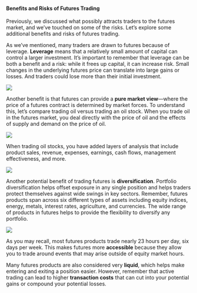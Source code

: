 #### Benefits and Risks of Futures Trading

Previously, we discussed what possibly attracts traders to the futures market, and we’ve touched on some of the risks. Let’s explore some additional benefits and risks of futures trading.

As we’ve mentioned, many traders are drawn to futures because of leverage. **Leverage**  means that a relatively small amount of capital can control a larger investment. It’s important to remember that leverage can be both a benefit and a risk: while it frees up capital, it can increase risk. Small changes in the underlying futures price can translate into large gains or losses. And traders could lose more than their initial investment.

![](https://education.ameritrade.com/content/cms/images/FT_Lesson1_40.1.gif)

Another benefit is that futures can provide a  **pure market view**—where the price of a futures contract is determined by market forces. To understand this, let’s compare trading oil versus trading an oil stock. When you trade oil in the futures market, you deal directly with the price of oil and the effects of supply and demand on the price of oil.

![](https://education.ameritrade.com/content/cms/images/FT_Lesson1_40.2.jpg)

When trading oil stocks, you have added layers of analysis that include product sales, revenue, expenses, earnings, cash flows, management effectiveness, and more.

![](https://education.ameritrade.com/content/cms/images/FT_Lesson1_40.3.jpg)

Another potential benefit of trading futures is  **diversification**. Portfolio diversification helps offset exposure in any single position and helps traders protect themselves against wide swings in key sectors. Remember, futures products span across six different types of assets including equity indices, energy, metals, interest rates, agriculture, and currencies. The wide range of products in futures helps to provide the flexibility to diversify any portfolio.

![](https://education.ameritrade.com/content/cms/images/FT_Lesson1_40.4.jpg)

As you may recall, most futures products trade nearly 23 hours per day, six days per week. This makes futures more  **accessible**  because they allow you to trade around events that may arise outside of equity market hours.

Many futures products are also considered very  **liquid**, which helps make entering and exiting a position easier. However, remember that active trading can lead to higher  **transaction costs**  that can cut into your potential gains or compound your potential losses.
<!--stackedit_data:
eyJoaXN0b3J5IjpbLTE3MDU4NDYxOTJdfQ==
-->